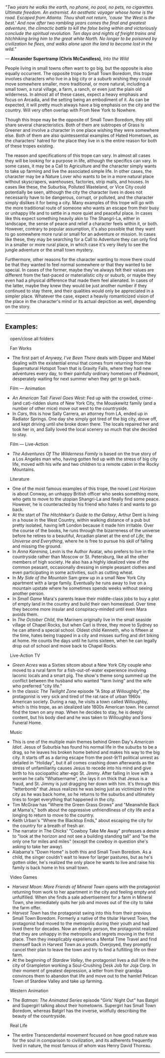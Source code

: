 _"Two years he walks the earth, no phone, no pool, no pets, no cigarettes. Ultimate freedom. An extremist. An aesthetic voyager whose home is the road. Escaped from Atlanta. Thou shalt not return, 'cause 'the West is the best.' And now after two rambling years comes the final and greatest adventure, the climactic battle to kill the false being within and victoriously conclude the spiritual revolution. Ten days and nights of freight trains and hitchhiking bring him to the great white North. No longer to be poisoned by civilization he flees, and walks alone upon the land to become lost in the wild."_

— **Alexander Supertramp (Chris McCandless)**, _Into the Wild_

People living in small towns often want to go big, but the opposite is also equally occurrent. The opposite trope to Small Town Boredom, this trope involves characters who live in a big city or a suburb wishing they could move somewhere smaller, more traditional, or more natural, including a small town, a rural village, a farm, a ranch, or even just the plain old wilderness. In almost all of these cases, expect a heavy emphasis and focus on Arcadia, and the setting being an embodiment of it. As can be expected, it will pretty much always have a big emphasis on the city and the country. Will very often overlap with From New York to Nowhere.

Though this trope may be the opposite of Small Town Boredom, they still share several characteristics. Both of them are subtropes of Grass Is Greener and involve a character in one place wishing they were somewhere else. Both of them are also quintessential examples of Hated Hometown, as the characters' hatred for the place they live in is the entire reason for both of these tropes existing.

The reason and specifications of this trope can vary. In almost all cases they will be looking for a purpose in life, although the specifics can vary. In some cases, it may be a Call to Agriculture and the character simply wants to take up farming and live the associated simple life. In other cases, the character may be a Nature Lover who wants to be in a more natural place without skyscrapers, warehouses, factories, strip malls, and houses. In cases like these, the Suburbia, Polluted Wasteland, or Vice City could potentially be seen, although the city the character lives in does not necessarily have to be dangerous, corrupt, or polluted, and the character simply dislikes it for being a city. Many examples of this trope will go with the more traditional route of someone who wants an escape from their busy or unhappy life and to settle in a more quiet and peaceful place. In cases like this expect something heavily akin to The Shangri-La, either in landscape, the sense of peace and relief a character feels within it, or both. However, contrary to popular assumption, it's also possible that they want to go somewhere more rural or small for an adventure or mission. In cases like these, they may be searching for a Call to Adventure they can only find in a smaller or more rural place, in which case it's very likely to see the jungle adventure or the small town mystery.

Furthermore, other reasons for the character wanting to move there could be that they wanted to feel normal somewhere or that they wanted to be special. In cases of the former, maybe they've always felt their values are different from the fast-paced or materialistic city or suburb, or maybe they even had a physical difference that made them feel alienated. In cases of the latter, maybe they knew they would be just another number if they continued to stay there, and their qualities would only be appreciated in a simpler place. Whatever the case, expect a heavily romanticized vision of the place in the character's mind or its actual depiction as well, depending on the story.

___

## Examples:

    open/close all folders 

    Fan Works 

-   The first part of _Anyway, I've Been There_ deals with Dipper and Mabel dealing with the existential ennui that comes from returning from the Supernatural Hotspot Town that is Gravity Falls, where they had new adventures every day, to their painfully ordinary hometown of Piedmont, desperately waiting for next summer when they get to go back.

    Film — Animation 

-   _An American Tail: Fievel Goes West_: Fed up with the crowded, crime-(and cat)-ridden slums of New York City, the Mouskewitz family (and a number of other mice) move out west to the countryside.
-   In _Cars_, this is how Sally Carrera, an attorney from LA, ended up in Radiator Springs. One day she simply got tired of the big city, drove off, and kept driving until she broke down there. The locals repaired her and took her in, and Sally loved the local scenery so much that she decided to stay.

    Film — Live-Action 

-   _The Adventures Of The Wilderness Family_ is based on the true story of a Los Angeles man who, having gotten fed up with the stress of big city life, moved with his wife and two children to a remote cabin in the Rocky Mountains.

    Literature 

-   One of the most famous examples of this trope, the novel _Lost Horizon_ is about Conway, an unhappy British officer who seeks something more, who gets to move to the utopian Shangri-La and finally find some peace. However, he is counteracted by his friend who hates it and wants to go back.
-   At the start of _The Hitchhiker's Guide to the Galaxy_, Arthur Dent is living in a house in the West Country, within walking distance of a pub but pretty isolated, having left London because it made him irritable. Over the course of the books, he runs through the bizarreness of the universe before he retires to a beautiful, Arcadian planet at the end of _Life, the Universe and Everything_, where he is free to pursue his skill of falling and missing the ground.
-   In _Anna Karenina_, Levin is the Author Avatar, who prefers to live in the countryside rather than Moscow or St. Petersburg, like all the other members of high society. He also has a highly idealized view of the common peasant, occasionally dressing in simple peasant clothes and even participating in some activities, such as cutting wheat.
-   In _My Side of the Mountain_ Sam grew up in a small New York City apartment with a large family. Eventually he runs away to live on a mountain upstate where he sometimes spends weeks without seeing another person.
-   In _Small Game_ Mara's parents leave their middle-class jobs to buy a plot of empty land in the country and build their own homestead. Over time they become more insular and conspiracy-minded until even Mara avoids them.
-   In _The October Child_, the Mariners originally live in the small seaside village of Chapel Rocks, but when Carl is three, they move to Sydney so he can attend a special school. Oldest child Kenneth, who is fifteen at the time, hates being trapped in a city and misses surfing and dirt biking at home. He counts the days until he turns sixteen, when he can legally drop out of school and move back to Chapel Rocks.

    Live-Action TV 

-   _Green Acres_ was a Sixties sitcom about a New York City couple who moved to a rural farm for a fish-out-of-water experience involving laconic locals and a smart pig. The show's theme song summed up the conflict between the husband who wanted "farm living" and the wife who preferred "city life."
-   In the classic _The Twilight Zone_ episode "A Stop at Willoughby", the protagonist is very sick and tired of the rat race of urban 1960s American society. During a nap, he visits a town called Willoughby, which is this trope, as an idealized late 1800s American town. He cannot find the town on any map. When he decides to stay, he is deeply content, but his body died and he was taken to Willoughby and Sons Funeral Home.

    Music 

-   This is one of the multiple main themes behind Green Day's _American Idiot_. Jesus of Suburbia has found his normal life in the suburbs to be a drag, so he leaves his broken home behind and makes his way to the big city. It starts off as a daring escape from the post-9/11 political unrest as detailed in "Holiday", but it all comes crashing down afterwards as the stress of unfamiliarity causes Jesus to recede into his mind and give birth to his sociopathic alter-ego St. Jimmy. After falling in love with a woman he calls "Whatsername", she lays it on thick that Jesus is a fraud, and St. Jimmy is just dragging her down with him. It's through this "letterbomb" that Jesus realizes he was being just as victimized in the city as he was back home, so he returns to the suburbs and ultimately tries to forget everything that happened in the city.
-   Tim McGraw has "Where the Green Grass Grows" and "Meanwhile Back at Mama's," both about the oppressive unfriendliness of city life and a longing to return to move to the country.
-   Keith Urban's "Where the Blacktop Ends," about escaping the city for the country for a breath of fresh air.
-   The narrator in The Chicks' "Cowboy Take Me Away" professes a desire to "look at the horizon and not see a building standing tall" and "be the only one for miles and miles" (except the cowboy in question she's asking to take her away).
-   Alabama's "Down Home" is both this and Small Town Boredom. As a child, the singer couldn't wait to leave for larger pastures, but as he's gotten older, he's realized the only place he wants to live and raise his family is back home in his small town.

    Video Games 

-   _Harvest Moon: More Friends of Mineral Town_ opens with the protagonist returning from work to her apartment in the city and feeling empty and unfulfilled. When she finds a sale advertisement for a farm in Mineral Town, she immediately quits her job and moves out of the city to take the farm offer.
-   _Harvest Town_ has the protagonist swing into this from their previous Small Town Boredom. Formerly a native of the titular Harvest Town, the protagonist had moved to the metropolis during their youth and had lived there for decades. Now an elderly person, the protagonist realized that they are unhappy in the metropolis and regrets moving in the first place. Then they inexplicably experience a Mental Time Travel and find themself back in Harvest Town as a youth. Overjoyed, they promptly cancel their plan to leave the town and try to find a fulfilling life on their farm.
-   At the beginning of _Stardew Valley_, the protagonist lives a dull life in the city of Grampleton working a Soul-Crushing Desk Job for Joja Corp. In their moment of greatest depression, a letter from their grandpa convinces them to abandon that life and move out to the hamlet Pelican Town of Stardew Valley and take up farming.

    Western Animation 

-   The _Batman: The Animated Series_ episode "Girls' Night Out" has Batgirl and Supergirl talking about their hometowns. Supergirl has Small Town Boredom, whereas Batgirl has the inverse, wistfully describing the beauty of the countryside.

    Real Life 

-   The entire Transcendental movement focused on how good nature was for the soul in comparison to civilization, and its adherents frequently lived in nature, the most famous of whom was Henry David Thoreau.

___